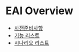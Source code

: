 # EAI Overview

* [사전준비사항](./prerequisites.md)
* [기능 리스트](./functions/index.md)
* [시나리오 리스트](./scenarios.md)